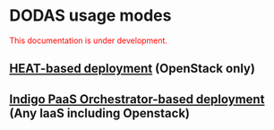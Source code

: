 
# DODAS usage modes
<span style="color:red"> This documentation is under development. </span>
## [HEAT-based deployment](HEAT.md) (OpenStack only)


## [Indigo PaaS Orchestrator-based deployment](IM.md) (Any IaaS including Openstack) 

